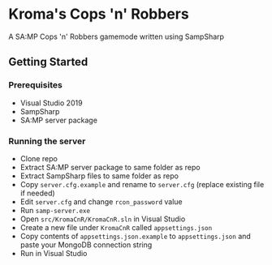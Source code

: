 # Kroma's Cops 'n' Robbers

A SA:MP Cops 'n' Robbers gamemode written using SampSharp

## Getting Started

### Prerequisites

* Visual Studio 2019
* SampSharp
* SA:MP server package

### Running the server

* Clone repo
* Extract SA:MP server package to same folder as repo
* Extract SampSharp files to same folder as repo
* Copy `server.cfg.example` and rename to `server.cfg` (replace existing file if needed)
* Edit `server.cfg` and change `rcon_password` value
* Run `samp-server.exe`
* Open `src/KromaCnR/KromaCnR.sln` in Visual Studio
* Create a new file under `KromaCnR` called `appsettings.json`
* Copy contents of `appsettings.json.example` to `appsettings.json` and paste your MongoDB connection string
* Run in Visual Studio